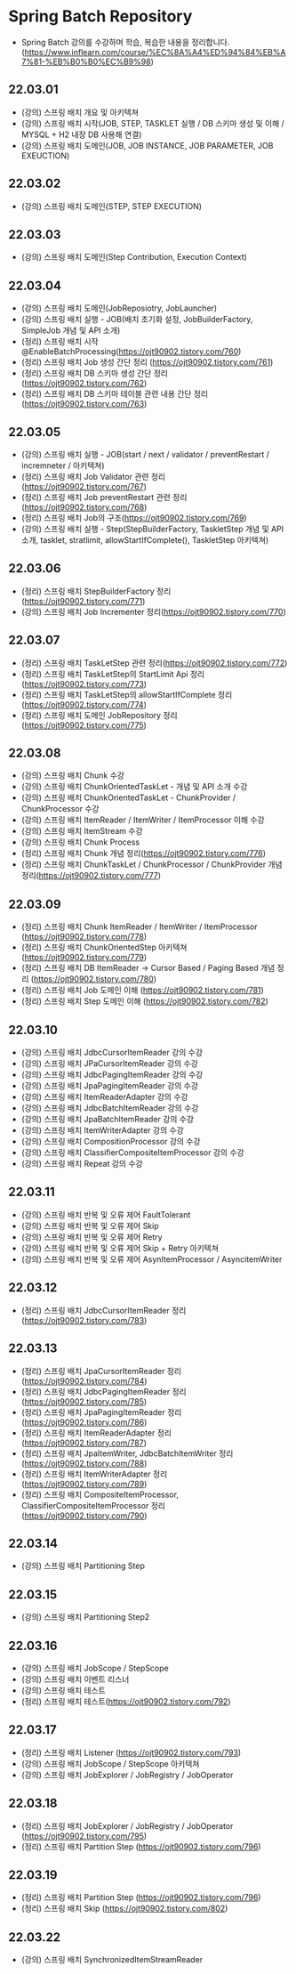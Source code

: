 # Spring Batch Repository
+ Spring Batch 강의를 수강하며 학습, 복습한 내용을 정리합니다.(https://www.inflearn.com/course/%EC%8A%A4%ED%94%84%EB%A7%81-%EB%B0%B0%EC%B9%98)


## 22.03.01
+ (강의) 스프링 배치 개요 및 아키텍쳐
+ (강의) 스프링 배치 시작(JOB, STEP, TASKLET 실행 / DB 스키마 생성 및 이해 / MYSQL + H2 내장 DB 사용해 연결)
+ (강의) 스프링 배치 도메인(JOB, JOB INSTANCE, JOB PARAMETER, JOB EXEUCTION)

## 22.03.02
+ (강의) 스프링 배치 도메인(STEP, STEP EXECUTION) 

## 22.03.03
+ (강의) 스프링 배치 도메인(Step Contribution, Execution Context) 


## 22.03.04
+ (강의) 스프링 배치 도메인(JobReposiotry, JobLauncher) 
+ (강의) 스프링 배치 실행 - JOB(배치 초기화 설정, JobBuilderFactory, SimpleJob 개념 및 API 소개) 
+ (정리) 스프링 배치 시작 @EnableBatchProcessing(https://ojt90902.tistory.com/760)
+ (정리) 스프링 배치 Job 생성 간단 정리 (https://ojt90902.tistory.com/761)
+ (정리) 스프링 배치 DB 스키마 생성 간단 정리 (https://ojt90902.tistory.com/762)
+ (정리) 스프링 배치 DB 스키마 테이블 관련 내용 간단 정리 (https://ojt90902.tistory.com/763)

## 22.03.05
+ (강의) 스프링 배치 실행 - JOB(start / next / validator / preventRestart / incremneter / 아키텍쳐) 
+ (정리) 스프링 배치 Job Validator 관련 정리(https://ojt90902.tistory.com/767)
+ (정리) 스프링 배치 Job preventRestart 관련 정리(https://ojt90902.tistory.com/768)
+ (정리) 스프링 배치 Job의 구조(https://ojt90902.tistory.com/769)
+ (강의) 스프링 배치 실행 - Step(StepBuilderFactory, TaskletStep 개념 및 API 소개, tasklet, stratlimit, allowStartIfComplete(), TaskletStep 아키텍쳐)


## 22.03.06
+ (정리) 스프링 배치 StepBuilderFactory 정리(https://ojt90902.tistory.com/771)
+ (강의) 스프링 배치 Job Incrementer 정리(https://ojt90902.tistory.com/770)

## 22.03.07
+ (정리) 스프링 배치 TaskLetStep 관련 정리(https://ojt90902.tistory.com/772)
+ (정리) 스프링 배치 TaskLetStep의 StartLimit Api 정리(https://ojt90902.tistory.com/773)
+ (정리) 스프링 배치 TaskLetStep의 allowStartIfComplete 정리(https://ojt90902.tistory.com/774)
+ (정리) 스프링 배치 도메인 JobRepository 정리(https://ojt90902.tistory.com/775)

## 22.03.08
+ (강의) 스프링 배치 Chunk 수강 
+ (강의) 스프링 배치 ChunkOrientedTaskLet - 개념 및 API 소개 수강 
+ (강의) 스프링 배치 ChunkOrientedTaskLet - ChunkProvider / ChunkProcessor 수강
+ (강의) 스프링 배치 ItemReader / ItemWriter / ItemProcessor 이해 수강
+ (강의) 스프링 배치 ItemStream 수강
+ (강의) 스프링 배치 Chunk Process 
+ (정리) 스프링 배치 Chunk 개념 정리(https://ojt90902.tistory.com/776)
+ (정리) 스프링 배치 ChunkTaskLet / ChunkProcessor / ChunkProvider 개념 정리(https://ojt90902.tistory.com/777)


## 22.03.09
+ (정리) 스프링 배치 Chunk ItemReader / ItemWriter / ItemProcessor (https://ojt90902.tistory.com/778)
+ (정리) 스프링 배치 ChunkOrientedStep 아키텍쳐  (https://ojt90902.tistory.com/779)
+ (정리) 스프링 배치 DB ItemReader → Cursor Based / Paging Based 개념 정리 (https://ojt90902.tistory.com/780)
+ (정리) 스프링 배치 Job 도메인 이해 (https://ojt90902.tistory.com/781)
+ (정리) 스프링 배치 Step 도메인 이해 (https://ojt90902.tistory.com/782)


## 22.03.10
+ (강의) 스프링 배치 JdbcCursorItemReader 강의 수강
+ (강의) 스프링 배치 JPaCursorItemReader 강의 수강
+ (강의) 스프링 배치 JdbcPagingItemReader 강의 수강
+ (강의) 스프링 배치 JpaPagingItemReader 강의 수강
+ (강의) 스프링 배치 ItemReaderAdapter 강의 수강
+ (강의) 스프링 배치 JdbcBatchItemReader 강의 수강
+ (강의) 스프링 배치 JpaBatchItemReader 강의 수강
+ (강의) 스프링 배치 ItemWriterAdapter 강의 수강
+ (강의) 스프링 배치 CompositionProcessor 강의 수강
+ (강의) 스프링 배치 ClassifierCompositeItemProcessor 강의 수강
+ (강의) 스프링 배치 Repeat 강의 수강

## 22.03.11
+ (강의) 스프링 배치 반복 및 오류 제어 FaultTolerant
+ (강의) 스프링 배치 반복 및 오류 제어 Skip
+ (강의) 스프링 배치 반복 및 오류 제어 Retry
+ (강의) 스프링 배치 반복 및 오류 제어 Skip + Retry 아키텍쳐
+ (강의) 스프링 배치 반복 및 오류 제어 AsynItemProcessor / AsyncitemWriter

## 22.03.12
+ (정리) 스프링 배치 JdbcCursorItemReader 정리 (https://ojt90902.tistory.com/783)

## 22.03.13
+ (정리) 스프링 배치 JpaCursorItemReader 정리 (https://ojt90902.tistory.com/784)
+ (정리) 스프링 배치 JdbcPagingItemReader 정리 (https://ojt90902.tistory.com/785)
+ (정리) 스프링 배치 JpaPagingItemReader 정리 (https://ojt90902.tistory.com/786)
+ (정리) 스프링 배치 ItemReaderAdapter 정리 (https://ojt90902.tistory.com/787)
+ (정리) 스프링 배치 JpaItemWriter, JdbcBatchItemWriter 정리 (https://ojt90902.tistory.com/788)
+ (정리) 스프링 배치 ItemWriterAdapter 정리 (https://ojt90902.tistory.com/789)
+ (정리) 스프링 배치 CompositeItemProcessor, ClassifierCompositeItemProcessor 정리 (https://ojt90902.tistory.com/790)

## 22.03.14
+ (강의) 스프링 배치 Partitioning Step 

## 22.03.15
+ (강의) 스프링 배치 Partitioning Step2


## 22.03.16
+ (강의) 스프링 배치 JobScope / StepScope
+ (강의) 스프링 배치 이벤트 리스너
+ (강의) 스프링 배치 테스트
+ (정리) 스프링 배치 테스트(https://ojt90902.tistory.com/792)


## 22.03.17
+ (정리) 스프링 배치 Listener (https://ojt90902.tistory.com/793)
+ (강의) 스프링 배치 JobScope / StepScope 아키텍쳐
+ (강의) 스프링 배치 JobExplorer / JobRegistry / JobOperator

## 22.03.18
+ (정리) 스프링 배치 JobExplorer / JobRegistry / JobOperator (https://ojt90902.tistory.com/795)
+ (정리) 스프링 배치 Partition Step (https://ojt90902.tistory.com/796)


## 22.03.19
+ (정리) 스프링 배치 Partition Step (https://ojt90902.tistory.com/796)
+ (정리) 스프링 배치 Skip (https://ojt90902.tistory.com/802)


## 22.03.22
+ (강의) 스프링 배치 SynchronizedItemStreamReader

